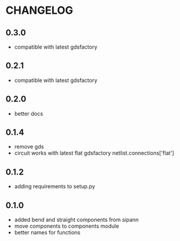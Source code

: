 # CHANGELOG

## 0.3.0
- compatible with latest gdsfactory

## 0.2.1

- compatible with latest gdsfactory

## 0.2.0

- better docs

## 0.1.4

- remove gds
- circuit works with latest flat gdsfactory netlist.connections['flat']

## 0.1.2

- adding requirements to setup.py

## 0.1.0

- added bend and straight components from sipann
- move components to components module
- better names for functions
